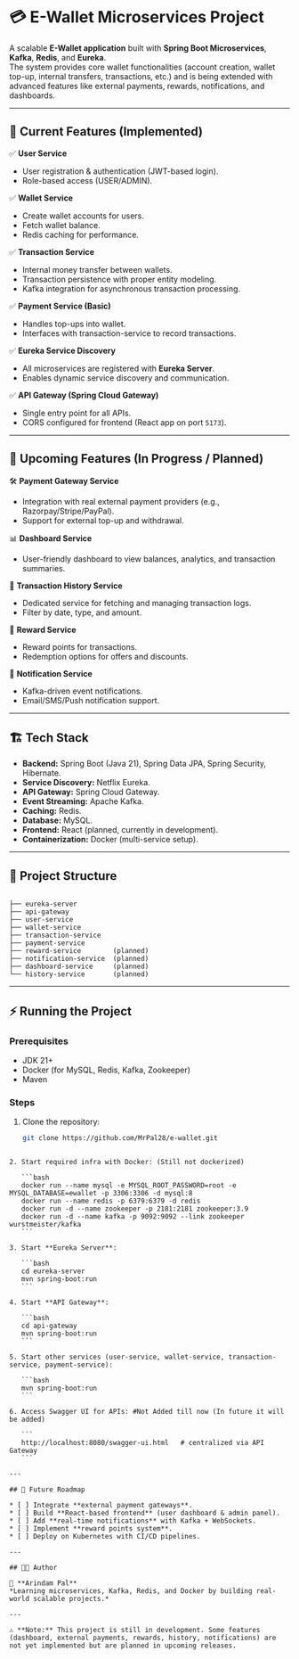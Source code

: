 
# 💳 E-Wallet Microservices Project

A scalable **E-Wallet application** built with **Spring Boot Microservices**, **Kafka**, **Redis**, and **Eureka**.  
The system provides core wallet functionalities (account creation, wallet top-up, internal transfers, transactions, etc.) and is being extended with advanced features like external payments, rewards, notifications, and dashboards.

---

## 🚀 Current Features (Implemented)
✅ **User Service**  
- User registration & authentication (JWT-based login).  
- Role-based access (USER/ADMIN).  

✅ **Wallet Service**  
- Create wallet accounts for users.  
- Fetch wallet balance.  
- Redis caching for performance.  

✅ **Transaction Service**  
- Internal money transfer between wallets.  
- Transaction persistence with proper entity modeling.  
- Kafka integration for asynchronous transaction processing.  

✅ **Payment Service (Basic)**  
- Handles top-ups into wallet.  
- Interfaces with transaction-service to record transactions.  

✅ **Eureka Service Discovery**  
- All microservices are registered with **Eureka Server**.  
- Enables dynamic service discovery and communication.  

✅ **API Gateway (Spring Cloud Gateway)**  
- Single entry point for all APIs.  
- CORS configured for frontend (React app on port `5173`).  

---

## 📌 Upcoming Features (In Progress / Planned)
🛠️ **Payment Gateway Service**  
- Integration with real external payment providers (e.g., Razorpay/Stripe/PayPal).  
- Support for external top-up and withdrawal.  

📊 **Dashboard Service**  
- User-friendly dashboard to view balances, analytics, and transaction summaries.  

📜 **Transaction History Service**  
- Dedicated service for fetching and managing transaction logs.  
- Filter by date, type, and amount.  

🎁 **Reward Service**  
- Reward points for transactions.  
- Redemption options for offers and discounts.  

🔔 **Notification Service**  
- Kafka-driven event notifications.  
- Email/SMS/Push notification support.  

---

## 🏗️ Tech Stack
- **Backend:** Spring Boot (Java 21), Spring Data JPA, Spring Security, Hibernate.  
- **Service Discovery:** Netflix Eureka.  
- **API Gateway:** Spring Cloud Gateway.  
- **Event Streaming:** Apache Kafka.  
- **Caching:** Redis.  
- **Database:** MySQL.  
- **Frontend:** React (planned, currently in development).  
- **Containerization:** Docker (multi-service setup).  

---

## 📂 Project Structure
```

├── eureka-server
├── api-gateway
├── user-service
├── wallet-service
├── transaction-service
├── payment-service
├── reward-service        (planned)
├── notification-service  (planned)
├── dashboard-service     (planned)
└── history-service       (planned)

````

---

## ⚡ Running the Project

### Prerequisites
- JDK 21+
- Docker (for MySQL, Redis, Kafka, Zookeeper)
- Maven

### Steps
1. Clone the repository:
   ```bash
   git clone https://github.com/MrPal28/e-wallet.git
   
````

2. Start required infra with Docker: (Still not dockerized)

   ```bash
   docker run --name mysql -e MYSQL_ROOT_PASSWORD=root -e MYSQL_DATABASE=ewallet -p 3306:3306 -d mysql:8
   docker run --name redis -p 6379:6379 -d redis
   docker run -d --name zookeeper -p 2181:2181 zookeeper:3.9
   docker run -d --name kafka -p 9092:9092 --link zookeeper wurstmeister/kafka
   ```

3. Start **Eureka Server**:

   ```bash
   cd eureka-server
   mvn spring-boot:run
   ```

4. Start **API Gateway**:

   ```bash
   cd api-gateway
   mvn spring-boot:run
   ```

5. Start other services (user-service, wallet-service, transaction-service, payment-service):

   ```bash
   mvn spring-boot:run
   ```

6. Access Swagger UI for APIs: #Not Added till now (In future it will be added)

   ```
   http://localhost:8080/swagger-ui.html   # centralized via API Gateway 
   ```

---

## 🔮 Future Roadmap

* [ ] Integrate **external payment gateways**.
* [ ] Build **React-based frontend** (user dashboard & admin panel).
* [ ] Add **real-time notifications** with Kafka + WebSockets.
* [ ] Implement **reward points system**.
* [ ] Deploy on Kubernetes with CI/CD pipelines.

---

## 🧑‍💻 Author

👤 **Arindam Pal**
*Learning microservices, Kafka, Redis, and Docker by building real-world scalable projects.*

---

⚠️ **Note:** This project is still in development. Some features (dashboard, external payments, rewards, history, notifications) are not yet implemented but are planned in upcoming releases.
